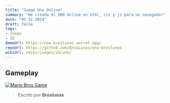 ```yaml
---
title: "Juego Uno Online"
summary: "He creado el UNO Online en html, css y js para un navegador"
date: "05 31 2024"
draft: false
tags:
- Juego
- 2D
demoUrl: https://uno-broslunas.vercel.app/
repoUrl: https://github.com/BrosLunas/uno-broslunas
wikiUrl: /wiki/juegos/2d/uno/
---
```


## Gameplay
[![Mario Bros Game](/img/games/uno.png)](/video/gameplay/uno.mp4)

> Escrito por **Broslunas**